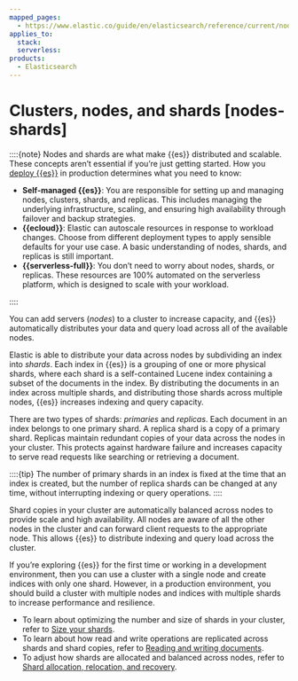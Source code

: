 ```yaml
---
mapped_pages:
  - https://www.elastic.co/guide/en/elasticsearch/reference/current/nodes-shards.html
applies_to:
  stack:
  serverless:
products:
  - Elasticsearch
---
```


# Clusters, nodes, and shards [nodes-shards]

::::{note}
Nodes and shards are what make {{es}} distributed and scalable. These concepts aren’t essential if you’re just getting started. How you [deploy {{es}}](../../get-started/deployment-options.md) in production determines what you need to know:

* **Self-managed {{es}}**: You are responsible for setting up and managing nodes, clusters, shards, and replicas. This includes managing the underlying infrastructure, scaling, and ensuring high availability through failover and backup strategies.
* **{{ecloud}}**: Elastic can autoscale resources in response to workload changes. Choose from different deployment types to apply sensible defaults for your use case. A basic understanding of nodes, shards, and replicas is still important.
* **{{serverless-full}}**: You don’t need to worry about nodes, shards, or replicas. These resources are 100% automated on the serverless platform, which is designed to scale with your workload.

::::

You can add servers (*nodes*) to a cluster to increase capacity, and {{es}} automatically distributes your data and query load across all of the available nodes.

Elastic is able to distribute your data across nodes by subdividing an index into *shards*. Each index in {{es}} is a grouping of one or more physical shards, where each shard is a self-contained Lucene index containing a subset of the documents in the index. By distributing the documents in an index across multiple shards, and distributing those shards across multiple nodes, {{es}} increases indexing and query capacity.

There are two types of shards: *primaries* and *replicas*. Each document in an index belongs to one primary shard. A replica shard is a copy of a primary shard. Replicas maintain redundant copies of your data across the nodes in your cluster. This protects against hardware failure and increases capacity to serve read requests like searching or retrieving a document.

::::{tip}
The number of primary shards in an index is fixed at the time that an index is created, but the number of replica shards can be changed at any time, without interrupting indexing or query operations.
::::

Shard copies in your cluster are automatically balanced across nodes to provide scale and high availability. All nodes are aware of all the other nodes in the cluster and can forward client requests to the appropriate node. This allows {{es}} to distribute indexing and query load across the cluster.

If you’re exploring {{es}} for the first time or working in a development environment, then you can use a cluster with a single node and create indices with only one shard. However, in a production environment, you should build a cluster with multiple nodes and indices with multiple shards to increase performance and resilience.

* To learn about optimizing the number and size of shards in your cluster, refer to [Size your shards](../production-guidance/optimize-performance/size-shards.md).
* To learn about how read and write operations are replicated across shards and shard copies, refer to [Reading and writing documents](reading-and-writing-documents.md).
* To adjust how shards are allocated and balanced across nodes, refer to [Shard allocation, relocation, and recovery](shard-allocation-relocation-recovery.md).